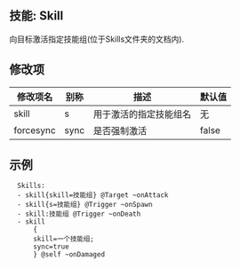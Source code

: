 技能: Skill
--------------------------

向目标激活指定技能组(位于Skills文件夹的文档内).

修改项
----------

| 修改项名 | 别称    | 描述                                                                                                    | 默认值 |
|-----------|------------|----------------------------------------------------------------------------------------------------------------|---------------|
| skill | s | 用于激活的指定技能组名 | 无 |
| forcesync | sync      | 是否强制激活 | false   |

示例
--------

      Skills:
      - skill{skill=技能组} @Target ~onAttack
      - skill{s=技能组} @Trigger ~onSpawn
      - skill:技能组 @Trigger ~onDeath
      - skill
          {
          skill=一个技能组;
          sync=true
          } @self ~onDamaged
